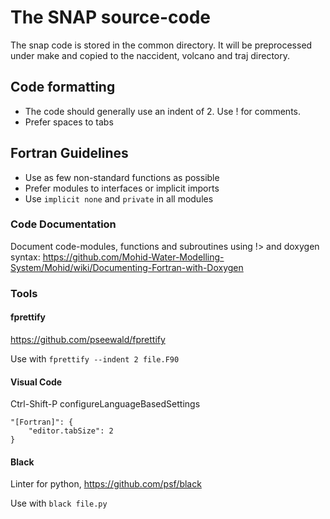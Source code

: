 # The SNAP source-code

The snap code is stored in the common directory. It will be preprocessed under make and copied to the naccident, volcano
and traj directory.

## Code formatting

* The code should generally use an indent of 2. Use ! for comments.
* Prefer spaces to tabs

## Fortran Guidelines

* Use as few non-standard functions as possible
* Prefer modules to interfaces or implicit imports
* Use `implicit none` and `private` in all modules

### Code Documentation

Document code-modules, functions and subroutines using !> and doxygen syntax:
https://github.com/Mohid-Water-Modelling-System/Mohid/wiki/Documenting-Fortran-with-Doxygen

### Tools

#### fprettify

https://github.com/pseewald/fprettify

Use with ```fprettify --indent 2 file.F90```

#### Visual Code

Ctrl-Shift-P  configureLanguageBasedSettings

    "[Fortran]": {
        "editor.tabSize": 2
    }

#### Black

Linter for python, https://github.com/psf/black

Use with ```black file.py```
